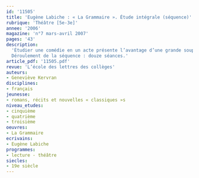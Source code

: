 ```yaml
---
id: '11505'
title: 'Eugène Labiche : « La Grammaire ». Étude intégrale (séquence)'
rubrique: 'Théâtre [5e-3e]'
annee: '2006'
magazine: 'n°7 mars-avril 2007'
pages: '43'
description: 
  'Étudier une comédie en un acte présente l’avantage d’une grande souplesse pour l’enseignant, la lecture de la pièce in extenso n’excèdant pas une heure. Il est loisible de travailler tout ou partie des séances proposées ici, en fonction de sa classe et du temps dont on dispose. Enfin, la facilité de lecture de cette courte pièce (thèmes et vocabulaire contemporains, nombre de personnages réduit, intrigue simple) laisse chaque professeur libre de l’étudier dans une classe plutôt bonne de cinquième (en fin d’année) ou plus moyenne de quatrième, voire dans une classe faible de troisième. On retrouve dans « La Grammaire » toute la vis comica d’Eugène Labiche : on peut monter intégralement la pièce avec les élèves sans difficultés majeures ou en jouer des extraits des scènes les plus comiques.
  Déroulement de la séquence : douze séances.'
article_pdf: '11505.pdf'
revue: 'L’école des lettres des collèges'
auteurs:
- Geneviève Kervran
disciplines:
- français
jeunesse:
- romans, récits et nouvelles « classiques »s
niveau_etudes:
- cinquième
- quatrième
- troisième
oeuvres:
- La Grammaire
ecrivains:
- Eugène Labiche
programmes:
- lecture - théâtre
siecles:
- 19e siècle
---
```

